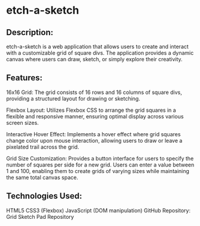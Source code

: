 # etch-a-sketch
 
## Description:
etch-a-sketch is a web application that allows users to create and interact with a customizable grid of square divs. The application provides a dynamic canvas where users can draw, sketch, or simply explore their creativity.

## Features:

16x16 Grid: The grid consists of 16 rows and 16 columns of square divs, providing a structured layout for drawing or sketching.

Flexbox Layout: Utilizes Flexbox CSS to arrange the grid squares in a flexible and responsive manner, ensuring optimal display across various screen sizes.

Interactive Hover Effect: Implements a hover effect where grid squares change color upon mouse interaction, allowing users to draw or leave a pixelated trail across the grid.

Grid Size Customization: Provides a button interface for users to specify the number of squares per side for a new grid. Users can enter a value between 1 and 100, enabling them to create grids of varying sizes while maintaining the same total canvas space.

 
## Technologies Used:

HTML5
CSS3 (Flexbox)
JavaScript (DOM manipulation)
GitHub Repository:
Grid Sketch Pad Repository

 
